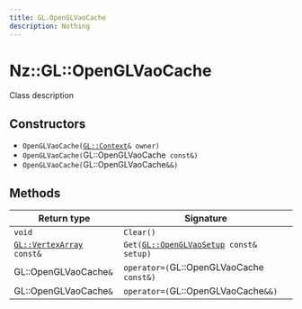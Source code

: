 ```yaml
---
title: GL.OpenGLVaoCache
description: Nothing
---
```


# Nz::GL::OpenGLVaoCache

Class description

## Constructors

- `OpenGLVaoCache(`[`GL::Context`](documentation/generated/OpenGLRenderer/GL.Context.md)`& owner)`
- `OpenGLVaoCache(`GL::OpenGLVaoCache` const&)`
- `OpenGLVaoCache(`GL::OpenGLVaoCache`&&)`

## Methods

| Return type | Signature |
| ----------- | --------- |
| `void` | `Clear()` |
| [`GL::VertexArray`](documentation/generated/OpenGLRenderer/GL.VertexArray.md)` const&` | `Get(`[`GL::OpenGLVaoSetup`](documentation/generated/OpenGLRenderer/GL.OpenGLVaoSetup.md)` const& setup)` |
| GL::OpenGLVaoCache`&` | `operator=(`GL::OpenGLVaoCache` const&)` |
| GL::OpenGLVaoCache`&` | `operator=(`GL::OpenGLVaoCache`&&)` |
